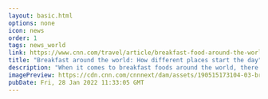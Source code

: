 ```yaml
---
layout: basic.html
options: none
icon: news
order: 1
tags: news_world
link: https://www.cnn.com/travel/article/breakfast-food-around-the-world/index.html
title: "Breakfast around the world: How different places start the day"
description: "When it comes to breakfast foods around the world, there are as many ways to enjoy the first meal of the day as there are to say \"good morning.\""
imagePreview: https://cdn.cnn.com/cnnnext/dam/assets/190515173104-03-breakfast-around-the-world-avacado-toast-video-synd-2.jpg
pubDate: Fri, 28 Jan 2022 11:33:05 GMT
---
```


